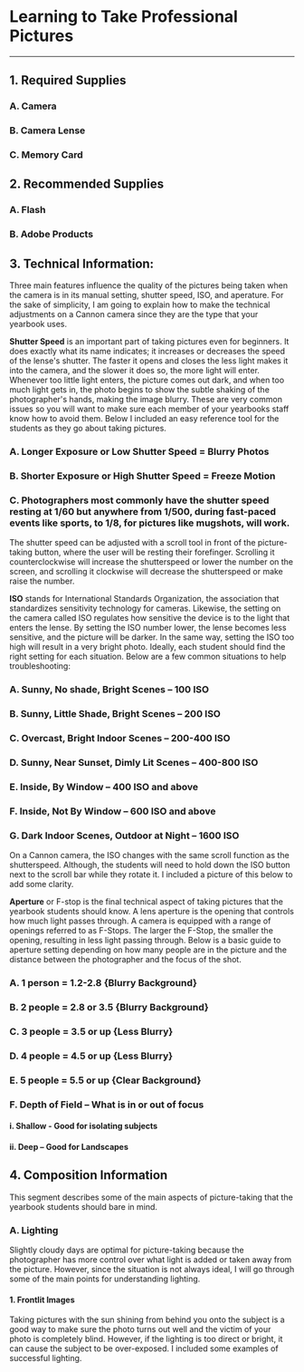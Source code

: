 # Learning to Take Professional Pictures
***
## 1. Required Supplies
### A. Camera
### B. Camera Lense
### C. Memory Card 

## 2. Recommended Supplies
### A. Flash
### B. Adobe Products

## 3. Technical Information: 

Three main features influence the quality of the pictures being taken when the camera is in its manual setting, shutter speed, ISO, and aperature. For the sake of simplicity, I am going to explain how to make the technical adjustments on a Cannon camera since they are the type that your yearbook uses. 

**Shutter Speed** is an important part of taking pictures even for beginners. It does exactly what its name indicates; it increases or decreases the speed of the lense's shutter. The faster it opens and closes the less light makes it into the camera, and the slower it does so, the more light will enter. Whenever too little light enters, the picture comes out dark, and when too much light gets in, the photo begins to show the subtle shaking of the photographer's hands, making the image blurry. These are very common issues so you will want to make sure each member of your yearbooks staff know how to avoid them. Below I included an easy reference tool for the students as they go about taking pictures.

### A. Longer Exposure or Low Shutter Speed = Blurry Photos
### B. Shorter Exposure or High Shutter Speed = Freeze Motion
### C. Photographers most commonly have the shutter speed resting at 1/60 but anywhere from 1/500, during fast-paced events like sports, to 1/8, for pictures like mugshots, will work. 

The shutter speed can be adjusted with a scroll tool in front of the picture-taking button, where the user will be resting their forefinger. Scrolling it counterclockwise will increase the shutterspeed or lower the number on the screen, and scrolling it clockwise will decrease the shutterspeed or make raise the number.

**ISO** stands for International Standards Organization, the association that standardizes sensitivity technology for cameras. Likewise, the setting on the camera called ISO regulates how sensitive the device is to the light that enters the lense. By setting the ISO number lower, the lense becomes less sensitive, and the picture will be darker. In the same way, setting the ISO too high will result in a very bright photo. Ideally, each student should find the right setting for each situation. Below are a few common situations to help troubleshooting: 

### A. Sunny, No shade, Bright Scenes – 100 ISO
### B. Sunny, Little Shade, Bright Scenes – 200 ISO
### C. Overcast, Bright Indoor Scenes – 200-400 ISO
### D. Sunny, Near Sunset, Dimly Lit Scenes – 400-800 ISO
### E. Inside, By Window – 400 ISO and above 
### F. Inside, Not By Window – 600 ISO and above 
### G. Dark Indoor Scenes, Outdoor at Night – 1600 ISO

On a Cannon camera, the ISO changes with the same scroll function as the shutterspeed. Although, the students will need to hold down the ISO button next to the scroll bar while they rotate it. I included a picture of this below to add some clarity.

**Aperture** or F-stop is the final technical aspect of taking pictures that the yearbook students should know. A lens aperture is the opening that controls how much light passes through. A camera is equipped with a range of openings referred to as F-Stops. The larger the F-Stop, the smaller the opening, resulting in less light passing through. Below is a basic guide to aperture setting depending on how many people are in the picture and the distance between the photographer and the focus of the shot.

### A. 1 person = 1.2-2.8 {Blurry Background}
### B. 2 people = 2.8 or 3.5 {Blurry Background}
### C. 3 people = 3.5 or up {Less Blurry}
### D. 4 people = 4.5 or up {Less Blurry}
### E. 5 people = 5.5 or up {Clear Background}
### F. Depth of Field – What is in or out of focus
#### i. Shallow - Good for isolating subjects
#### ii. Deep – Good for Landscapes

## 4. Composition Information

This segment describes some of the main aspects of picture-taking that the yearbook students should bare in mind. 

### A. Lighting

Slightly cloudy days are optimal for picture-taking because the photographer has more control over what light is added or taken away from the picture. However, since the situation is not always ideal, I will go through some of the main points for understanding lighting. 

#### 1. Frontlit Images
  
Taking pictures with the sun shining from behind you onto the subject is a good way to make sure the photo turns out well and the victim of your photo is completely blind. However, if the lighting is too direct or bright, it can cause the subject to be over-exposed. I included some examples of successful lighting.




